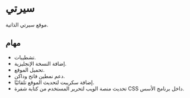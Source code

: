# سيرتي

موقع سيرتي الذاتية.

## مهام

* تشطيبات.
* إضافة النسخة الإنجليزية.
* تحميل الموقع.
* دعم نمطين فاتح وداكن.
* إضافة سكريبت لتحديث الموقع تلقائيًا.
* تحديث منصة الويب لتحرير المستخدم من كتابة شفرة CSS داخل برنامج الأسس.

